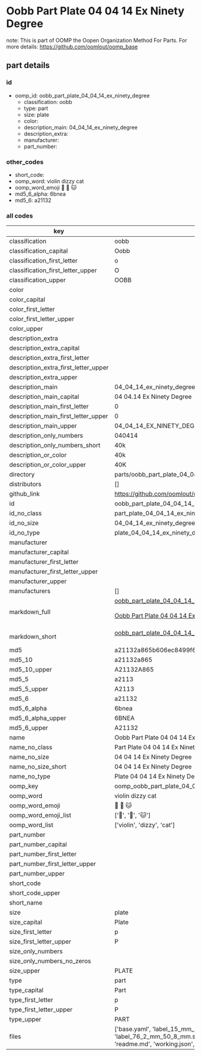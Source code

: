 # Oobb Part Plate 04 04 14 Ex Ninety Degree  

note: This is part of OOMP the Oopen Organization Method For Parts. For more details: https://github.com/oomlout/oomp_base

##  part details





### id
* oomp_id: oobb_part_plate_04_04_14_ex_ninety_degree
  * classification: oobb
  * type: part
  * size: plate
  * color: 
  * description_main: 04_04_14_ex_ninety_degree
  * description_extra: 
  * manufacturer: 
  * part_number: 

### other_codes
* short_code: 
* oomp_word: violin dizzy cat
* oomp_word_emoji :violin: :dizzy: :cat:
* md5_6_alpha: 6bnea
* md5_6: a21132

### all codes 
| key | value |  
| --- | --- |  
| classification | oobb |  
| classification_capital | Oobb |  
| classification_first_letter | o |  
| classification_first_letter_upper | O |  
| classification_upper | OOBB |  
| color |  |  
| color_capital |  |  
| color_first_letter |  |  
| color_first_letter_upper |  |  
| color_upper |  |  
| description_extra |  |  
| description_extra_capital |  |  
| description_extra_first_letter |  |  
| description_extra_first_letter_upper |  |  
| description_extra_upper |  |  
| description_main | 04_04_14_ex_ninety_degree |  
| description_main_capital | 04 04.14 Ex Ninety Degree |  
| description_main_first_letter | 0 |  
| description_main_first_letter_upper | 0 |  
| description_main_upper | 04_04_14_EX_NINETY_DEGREE |  
| description_only_numbers | 040414 |  
| description_only_numbers_short | 40k |  
| description_or_color | 40k |  
| description_or_color_upper | 40K |  
| directory | parts/oobb_part_plate_04_04_14_ex_ninety_degree |  
| distributors | [] |  
| github_link | https://github.com/oomlout/oomlout_oomp_part_src/tree/main/parts/oobb_part_plate_04_04_14_ex_ninety_degree/working |  
| id | oobb_part_plate_04_04_14_ex_ninety_degree |  
| id_no_class | part_plate_04_04_14_ex_ninety_degree |  
| id_no_size | 04_04_14_ex_ninety_degree |  
| id_no_type | plate_04_04_14_ex_ninety_degree |  
| manufacturer |  |  
| manufacturer_capital |  |  
| manufacturer_first_letter |  |  
| manufacturer_first_letter_upper |  |  
| manufacturer_upper |  |  
| manufacturers | [] |  
| markdown_full | [oobb_part_plate_04_04_14_ex_ninety_degree](https://github.com/oomlout/oomlout_oomp_part_src/tree/main/parts/oobb_part_plate_04_04_14_ex_ninety_degree/working)<br>[](https://github.com/oomlout/oomlout_oomp_part_src/tree/main/parts/oobb_part_plate_04_04_14_ex_ninety_degree/working)<br>[Oobb Part Plate 04 04 14 Ex Ninety Degree](https://github.com/oomlout/oomlout_oomp_part_src/tree/main/parts/oobb_part_plate_04_04_14_ex_ninety_degree/working)<br><br> |  
| markdown_short | [oobb_part_plate_04_04_14_ex_ninety_degree](https://github.com/oomlout/oomlout_oomp_part_src/tree/main/parts/oobb_part_plate_04_04_14_ex_ninety_degree/working)<br><br> |  
| md5 | a21132a865b606ec8499f6eb97bfe3b3 |  
| md5_10 | a21132a865 |  
| md5_10_upper | A21132A865 |  
| md5_5 | a2113 |  
| md5_5_upper | A2113 |  
| md5_6 | a21132 |  
| md5_6_alpha | 6bnea |  
| md5_6_alpha_upper | 6BNEA |  
| md5_6_upper | A21132 |  
| name | Oobb Part Plate 04 04 14 Ex Ninety Degree |  
| name_no_class | Part Plate 04 04 14 Ex Ninety Degree |  
| name_no_size | 04 04 14 Ex Ninety Degree |  
| name_no_size_short | 04 04 14 Ex Ninety Degree |  
| name_no_type | Plate 04 04 14 Ex Ninety Degree |  
| oomp_key | oomp_oobb_part_plate_04_04_14_ex_ninety_degree |  
| oomp_word | violin dizzy cat |  
| oomp_word_emoji | :violin: :dizzy: :cat: |  
| oomp_word_emoji_list | [':violin:', ':dizzy:', ':cat:'] |  
| oomp_word_list | ['violin', 'dizzy', 'cat'] |  
| part_number |  |  
| part_number_capital |  |  
| part_number_first_letter |  |  
| part_number_first_letter_upper |  |  
| part_number_upper |  |  
| short_code |  |  
| short_code_upper |  |  
| short_name |  |  
| size | plate |  
| size_capital | Plate |  
| size_first_letter | p |  
| size_first_letter_upper | P |  
| size_only_numbers |  |  
| size_only_numbers_no_zeros |  |  
| size_upper | PLATE |  
| type | part |  
| type_capital | Part |  
| type_first_letter | p |  
| type_first_letter_upper | P |  
| type_upper | PART |  
| files | ['base.yaml', 'label_15_mm_30_mm.pdf', 'label_15_mm_30_mm.svg', 'label_76_2_mm_50_8_mm.pdf', 'label_76_2_mm_50_8_mm.svg', 'label_oomlout_76_2_mm_50_8_mm.pdf', 'label_oomlout_76_2_mm_50_8_mm.svg', 'readme.md', 'working.json', 'working.yaml'] |  

